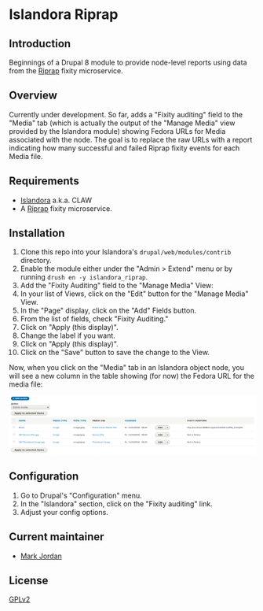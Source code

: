 # Islandora Riprap

## Introduction

Beginnings of a Drupal 8 module to provide node-level reports using data from the [Riprap](https://github.com/mjordan/riprap) fixity microservice.

## Overview

Currently under development. So far, adds a "Fixity auditing" field to the "Media" tab (which is actually the output of the "Manage Media" view provided by the Islandora module) showing Fedora URLs for Media associated with the node. The goal is to replace the raw URLs with a report indicating how many successful and failed Riprap fixity events for each Media file.

## Requirements

* [Islandora](https://github.com/Islandora-CLAW/islandora) a.k.a. CLAW
* A [Riprap](https://github.com/mjordan/riprap) fixity microservice.

## Installation

1. Clone this repo into your Islandora's `drupal/web/modules/contrib` directory.
1. Enable the module either under the "Admin > Extend" menu or by running `drush en -y islandora_riprap`.
1. Add the "Fixity Auditing" field to the "Manage Media" View:
  1. In your list of Views, click on the "Edit" button for the "Manage Media" View.
  1. In the "Page" display, click on the "Add" Fields button.
  1. From the list of fields, check "Fixity Auditing."
  1. Click on "Apply (this display)".
  1. Change the label if you want.
  1. Click on "Apply (this display)".
  1. Click on the "Save" button to save the change to the View.

Now, when you click on the "Media" tab in an Islandora object node, you will see a new column in the table showing (for now) the Fedora URL for the media file:

![details](docs/islandora_riprap_details.png)

## Configuration

1. Go to Drupal's "Configuration" menu.
1. In the "Islandora" section, click on the "Fixity auditing" link.
1. Adjust your config options.

## Current maintainer

* [Mark Jordan](https://github.com/mjordan)

## License

[GPLv2](http://www.gnu.org/licenses/gpl-2.0.txt)
